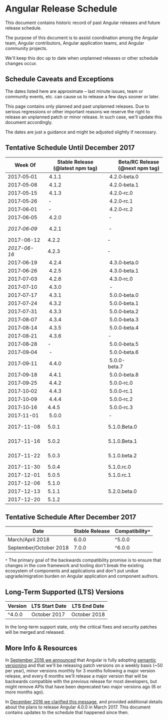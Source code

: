 # Angular Release Schedule

This document contains historic record of past Angular releases and future release schedule.

The purpose of this document is to assist coordination among the Angular team, Angular contributors, Angular application teams, and Angular community projects.

We'll keep this doc up to date when unplanned releases or other schedule changes occur.


## Schedule Caveats and Exceptions

The dates listed here are approximate – last minute issues, team or community events, etc. can cause us to release a few days sooner or later.

This page contains only planned and past unplanned releases.
Due to serious regressions or other important reasons we reserve the right to release an unplanned patch or minor release.
In such case, we'll update this document accordingly.

The dates are just a guidance and might be adjusted slightly if necessary.

## Tentative Schedule Until December 2017

<!--
The table below is formatted so that it's easy to read and edit in both markdown and rendered html form.

In order to deal with undesirable line breaks, two special characters are occasionally used:

- non-breaking hyphen: "‑" http://www.fileformat.info/info/unicode/char/2011/index.htm
- non-breaking space: " " http://www.fileformat.info/info/unicode/char/00a0/index.htm

If you see undesirable wrapping issues in the rendered form, please copy&paste the quoted characters and use them in the table below where needed.
-->

Week Of       | Stable Release<br>(@latest npm tag) | Beta/RC Release<br>(@next npm tag) | Note
------------- | ----------------------------------- | ---------------------------------- | ---------------------
2017‑05‑01	  | 4.1.1                               | 4.2.0‑beta.0                       |
2017‑05‑08	  | 4.1.2                               | 4.2.0‑beta.1                       |
2017‑05‑15	  | 4.1.3                               | 4.2.0‑rc.0                         |
2017‑05‑26	  | ‑                                   | 4.2.0‑rc.1                         |
2017‑06‑01    | ‑                                   | 4.2.0‑rc.2                         |
2017‑06‑05	  | 4.2.0                               | ‑                                  | Minor Version Release
*2017‑06‑09*  | 4.2.1                               | ‑                                  | *Regression Patch Release*
2017-06-12    | 4.2.2                               | ‑                                  |
*2017-06-16*  | 4.2.3                               | ‑                                  | *Regression Patch Release*
2017‑06‑19	  | 4.2.4                               | 4.3.0‑beta.0                       |
2017‑06‑26	  | 4.2.5                               | 4.3.0‑beta.1                       |
2017‑07‑03	  | 4.2.6                               | 4.3.0‑rc.0                         |
2017‑07‑10	  | 4.3.0                               | -                                  | Minor Version Release
2017‑07‑17	  | 4.3.1                               | 5.0.0‑beta.0                       |
2017‑07‑24	  | 4.3.2                               | 5.0.0‑beta.1                       |
2017‑07‑31	  | 4.3.3                               | 5.0.0‑beta.2                       |
2017‑08‑07	  | 4.3.4                               | 5.0.0‑beta.3                       |
2017‑08‑14    | 4.3.5                               | 5.0.0‑beta.4                       |
2017‑08‑21	  | 4.3.6                               | -                                  |
2017‑08‑28	  | -                                   | 5.0.0‑beta.5                       |
2017‑09‑04	  | -                                   | 5.0.0‑beta.6                       |
2017‑09‑11	  | 4.4.0                               | 5.0.0-beta.7                       |
2017‑09‑18	  | 4.4.1                               | 5.0.0‑beta.8                       |
2017‑09‑25	  | 4.4.2                               | 5.0.0‑rc.0                         |
2017‑10‑02	  | 4.4.3                               | 5.0.0‑rc.1                         |
2017‑10‑09	  | 4.4.4                               | 5.0.0‑rc.2                         |
2017‑10‑16    | 4.4.5                               | 5.0.0‑rc.3                         |
2017‑11-01    | 5.0.0                               | ‑                                  | Major Version Release
2017-11-08    | 5.0.1                               | 5.1.0.Beta.0                       | *Regression Patch Release*
2017-11-16    | 5.0.2                               | 5.1.0.Beta.1                       | *Regression Patch Release*
2017-11-22    | 5.0.3                               | 5.1.0.beta.2                       | *Regression Patch Release*
2017-11-30    | 5.0.4                               | 5.1.0.rc.0                         |
2017-12-01    | 5.0.5                               | 5.1.0.rc.1                         |
2017-12-06    | 5.1.0                               |                                    | Minor Version Release
2017-12-13    | 5.1.1                               | 5.2.0.beta.0                       |
2017-12-20    | 5.1.2                               |                                    |




## Tentative Schedule After December 2017

 Date                   | Stable Release | Compatibility`*`
 ---------------------- | -------------- | ----------------
 March/April 2018       | 6.0.0          | ^5.0.0
 September/October 2018 | 7.0.0          | ^6.0.0

 `*` The primary goal of the backwards compatibility promise is to ensure that changes in the core framework and tooling don't break the existing ecosystem of components and applications and don't put undue upgrade/migration burden on Angular application and component authors.

## Long-Term Supported (LTS) Versions

 Version     | LTS Start Date | LTS End Date
 ----------- | -------------- | ------------
 ^4.0.0      | October 2017   | October 2018

In the long-term support state, only the critical fixes and security patches will be merged and released.

## More Info & Resources

In [September 2016 we announced](http://angularjs.blogspot.com/2016/10/versioning-and-releasing-angular.html) that Angular is fully adopting [semantic versioning](http://semver.org/) and that we'll be releasing patch versions on a weekly basis (~50 per year), minor versions monthly for 3 months following a major version release, and every 6 months we'll release a major version that will be backwards compatible with the previous release for most developers, but might remove APIs that have been deprecated two major versions ago (6 or more months ago).

In [December 2016 we clarified this message](http://angularjs.blogspot.com/2016/12/ok-let-me-explain-its-going-to-be.html), and provided additional details about the plans to release Angular 4.0.0 in March 2017.
This document contains updates to the schedule that happened since then.
